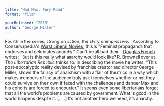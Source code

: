 ```yaml
---
title: "Mad Max: Fury Road"
format: "film"

yearReleased: "2015"
author: "George Miller"
---
```

Fourth in the series; strong on action, the story  unimpressive.
 
According to Conservapedia's <a href="http://www.conservapedia.com/Essay:Worst_Liberal_Movies">Worst Liberal  Movies</a>, this is "Feminist propaganda that endorses and celebrates anarchy."  Can't be all bad then.
 
 <a href="http://www.conservapedia.com/Essay:Worst_Liberal_Movies">Douglas French</a>  writes:
 
But is this really what anarchy would look like? R.  Brownell over at <a href="http://thelibertarianrepublic.com/mad-max-fury-road-review-life-under-anarchy-spoilers/"> <i>The Libertarian Republic</i></a> thinks so. In describing the movie he  writes, "This post-apocalyptic reality devised by franchise creator and director  George Miller, shows the fallacy of anarchism with a flair of theatrics in a way  which makes members of the audience truly ask themselves whether or not they  could survive on their own if faced with the challenges and danger Max and his  cohorts are forced to encounter."
It seems even some libertarians forget that all the  world’s problems are caused by government. What is good in the world happens  despite it.
[. . .] It’s not another hero we need, it’s anarchy.